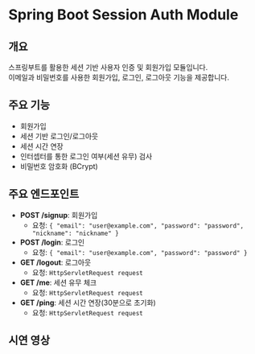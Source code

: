 # Spring Boot Session Auth Module

## 개요
스프링부트를 활용한 세션 기반 사용자 인증 및 회원가입 모듈입니다. <br> 
이메일과 비밀번호를 사용한 회원가입, 로그인, 로그아웃 기능을 제공합니다.

## 주요 기능
- 회원가입
- 세션 기반 로그인/로그아웃
- 세션 시간 연장
- 인터셉터를 통한 로그인 여부(세션 유무) 검사
- 비밀번호 암호화 (BCrypt)

## 주요 엔드포인트
- **POST /signup**: 회원가입
  - 요청: `{ "email": "user@example.com", "password": "password", "nickname": "nickname" }`
- **POST /login**: 로그인
  - 요청: `{ "email": "user@example.com", "password": "password" }`
- **GET /logout**: 로그아웃
  - 요청: `HttpServletRequest request`
- **GET /me**: 세션 유무 체크
  - 요청: `HttpServletRequest request`
- **GET /ping**: 세션 시간 연장(30분으로 초기화)
  - 요청: `HttpServletRequest request`
 
## 시연 영상
